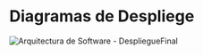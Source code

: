 <h1>Diagramas de Despliege</h1>

![Arquitectura de Software - DespliegueFinal](https://github.com/user-attachments/assets/188ef1f2-ff06-4937-a714-232ee8778a81)
